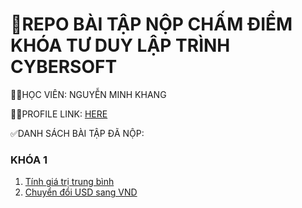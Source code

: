 <h1>👜REPO BÀI TẬP NỘP CHẤM ĐIỂM KHÓA TƯ DUY LẬP TRÌNH CYBERSOFT</h1>
  <p>👨‍💻HỌC VIÊN: NGUYỄN MINH KHANG</p>
  <p>🙋‍♂️PROFILE LINK: <a href="https://login.codezuni.com/profile/7d1e1e80-0f5d-4180-b7d8-aa2b9e66e6eb">HERE</a></p>
  <p>✅DANH SÁCH BÀI TẬP ĐÃ NỘP:</p>
    <article> 
      <h3>KHÓA 1</h3>
      <ol>
        <li><a href="https://github.com/mika0798/TuDuyLapTrinh/blob/main/giaTriTrungBinh.java">Tính giá trị trung bình</a></li>
        <li><a href="https://github.com/mika0798/TuDuyLapTrinh/blob/main/tyGiaTienTe.java">Chuyển đổi USD sang VND</a></li>
      </ol>
    </article>
